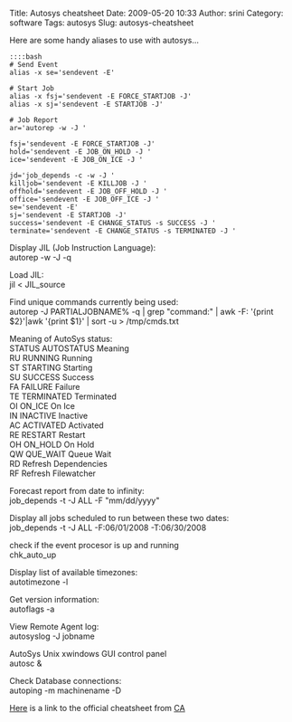 Title: Autosys cheatsheet
Date: 2009-05-20 10:33
Author: srini
Category: software
Tags: autosys
Slug: autosys-cheatsheet

Here are some handy aliases to use with autosys...

    ::::bash
    # Send Event  
    alias -x se='sendevent -E'

    # Start Job  
    alias -x fsj='sendevent -E FORCE_STARTJOB -J'  
    alias -x sj='sendevent -E STARTJOB -J'

    # Job Report  
    ar='autorep -w -J '

    fsj='sendevent -E FORCE_STARTJOB -J'  
    hold='sendevent -E JOB_ON_HOLD -J '  
    ice='sendevent -E JOB_ON_ICE -J '

    jd='job_depends -c -w -J '  
    killjob='sendevent -E KILLJOB -J '  
    offhold='sendevent -E JOB_OFF_HOLD -J '  
    office='sendevent -E JOB_OFF_ICE -J '  
    se='sendevent -E'  
    sj='sendevent -E STARTJOB -J'  
    success='sendevent -E CHANGE_STATUS -s SUCCESS -J '  
    terminate='sendevent -E CHANGE_STATUS -s TERMINATED -J '

Display JIL (Job Instruction Language):  
autorep -w -J <jobname> -q

Load JIL:  
jil < JIL_source

Find unique commands currently being used:  
autorep -J PARTIALJOBNAME% -q | grep "command:" | awk -F: '{print $2}'|awk '{print $1}' | sort -u > /tmp/cmds.txt

Meaning of AutoSys status:  
STATUS AUTOSTATUS Meaning  
RU RUNNING Running  
ST STARTING Starting  
SU SUCCESS Success  
FA FAILURE Failure  
TE TERMINATED Terminated  
OI ON_ICE On Ice  
IN INACTIVE Inactive  
AC ACTIVATED Activated  
RE RESTART Restart  
OH ON_HOLD On Hold  
QW QUE_WAIT Queue Wait  
RD Refresh Dependencies  
RF Refresh Filewatcher

Forecast report from date to infinity:  
job_depends -t -J ALL -F "mm/dd/yyyy"

Display all jobs scheduled to run between these two dates:  
job_depends -t -J ALL -F:06/01/2008 -T:06/30/2008

check if the event procesor is up and running  
chk_auto_up

Display list of available timezones:  
autotimezone -l

Get version information:  
autoflags -a

View Remote Agent log:  
autosyslog -J jobname

AutoSys Unix xwindows GUI control panel  
autosc &

Check Database connections:  
autoping -m machinename -D

[Here](http://supportconnectw.ca.com/public/autosys/infodocs/autosys_cheatsheet.asp)
is a link to the official cheatsheet from [CA](http://www.ca.com/us/)

